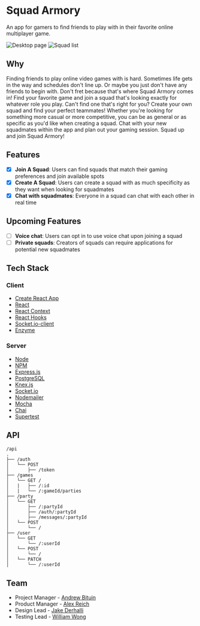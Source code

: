 # Squad Armory
An app for gamers to find friends to play with in their favorite online multiplayer game.

![Desktop page](./public/README-images/Desktop.png)
![Squad list](./public/README-images/SquadList.png)

## Why

Finding friends to play online video games with is hard. Sometimes life gets in the way and schedules don't line up. Or maybe you just don't have any friends to begin with. Don't fret because that's where Squad Armory comes in! Find your favorite game and join a squad that's looking exactly for whatever role you play. Can't find one that's right for you? Create your own squad and find your perfect teammates! Whether you're looking for something more casual or more competitive, you can be as general or as specific as you'd like when creating a squad. Chat with your new squadmates within the app and plan out your gaming session. Squad up and join Squad Armory!

## Features

- [X] **Join A Squad**: Users can find squads that match their gaming preferences and join available spots
- [X] **Create A Squad**: Users can create a squad with as much specificity as they want when looking for squadmates
- [X] **Chat with squadmates**: Everyone in a squad can chat with each other in real time

## Upcoming Features

- [ ] **Voice chat**: Users can opt in to use voice chat upon joining a squad
- [ ] **Private squads**: Creators of squads can require applications for potential new squadmates

## Tech Stack

### Client
- [Create React App](https://github.com/facebook/create-react-app)
- [React](https://github.com/facebook/react)
- [React Context](https://reactjs.org/docs/context.html)
- [React Hooks](https://reactjs.org/docs/hooks-intro.html)
- [Socket.io-client](https://socket.io/docs/client-api/)
- [Enzyme](https://airbnb.io/enzyme/)

### Server
- [Node](https://github.com/nodejs/node)
- [NPM](https://www.npmjs.com/)
- [Express.js](https://github.com/expressjs/express)
- [PostgreSQL](https://www.postgresql.org/)
- [Knex.js](https://knexjs.org/)
- [Socket.io](https://socket.io/docs/)
- [Nodemailer](https://nodemailer.com)
- [Mocha](https://mochajs.org/)
- [Chai](https://www.chaijs.com/)
- [Supertest](https://www.npmjs.com/package/supertest)

## API
```
/api
.
├── /auth
│   └── POST
│       ├── /token
├── /games
│   └── GET /
│   |   ├── /:id
│   |   └── /:gameId/parties
├── /party
│   └── GET
│       ├── /:partyId
│       ├── /auth/:partyId
│       ├── /messages/:partyId
│   └── POST
│       └── /
├── /user
│   └── GET
│       └── /:userId
│   └── POST
│       └── /
│   └── PATCH
│       └── /:userId
```

## Team

- Project Manager - [Andrew Bituin](https://github.com/andrewbituin)
- Product Manager - [Alex Reich](https://github.com/VarReach)
- Design Lead - [Jake Derhalli](https://github.com/JuiceboxJones)
- Testing Lead - [William Wong](https://github.com/dc5will)

